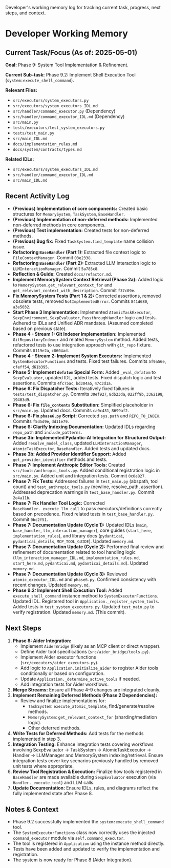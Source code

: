 <description>Developer's working memory log for tracking current task, progress, next steps, and context.</description>
# Developer Working Memory

## Current Task/Focus (As of: 2025-05-01)

**Goal:** Phase 9: System Tool Implementation & Refinement.

**Current Sub-task:** Phase 9.2: Implement Shell Execution Tool (`system:execute_shell_command`).

**Relevant Files:**
- `src/executors/system_executors.py`
- `src/executors/system_executors_IDL.md`
- `src/handler/command_executor.py` (Dependency)
- `src/handler/command_executor_IDL.md` (Dependency)
- `src/main.py`
- `tests/executors/test_system_executors.py`
- `tests/test_main.py`
- `src/main_IDL.md`
- `docs/implementation_rules.md`
- `docs/system/contracts/types.md`

**Related IDLs:**
- `src/executors/system_executors_IDL.md`
- `src/handler/command_executor_IDL.md`
- `src/main_IDL.md`

## Recent Activity Log

- **(Previous) Implementation of core components:** Created basic structures for `MemorySystem`, `TaskSystem`, `BaseHandler`.
- **(Previous) Implementation of non-deferred methods:** Implemented non-deferred methods in core components.
- **(Previous) Test implementation:** Created tests for non-deferred methods.
- **(Previous) Bug fix:** Fixed `TaskSystem.find_template` name collision issue.
- **Refactoring `BaseHandler` (Part 1):** Extracted file context logic to `FileContextManager`. Commit `03e2338`.
- **Refactoring `BaseHandler` (Part 2):** Extracted LLM interaction logic to `LLMInteractionManager`. Commit `5a785c8`.
- **Reflection & Guide:** Created `docs/refactor.md`.
- **Implement MemorySystem Context Retrieval (Phase 2a):** Added logic to `MemorySystem.get_relevant_context_for` and `get_relevant_context_with_description`. Commit `f37c09e`.
- **Fix MemorySystem Tests (Part 1 & 2):** Corrected assertions, removed obsolete tests, removed `NotImplementedError`. Commits `841d680`, `a3e5032`.
- **Start Phase 3 Implementation:** Implemented `AtomicTaskExecutor`, `SexpEnvironment`, `SexpEvaluator`, `PassthroughHandler` logic and tests. Adhered to IDLs and Unified ADR mandates. (Assumed completed based on previous state).
- **Phase 4 - Stream 1: Git Indexer Implementation:** Implemented `GitRepositoryIndexer` and related `MemorySystem` method. Added tests, refactored tests to use integration approach with `git_repo` fixture. Commits `8119e2a`, `c8604ad`.
- **Phase 4 - Stream 2: Implement System Executors:** Implemented `SystemExecutorFunctions` and tests. Fixed test failures. Commits `5f9a56e`, `cfeff54`, `d61b395`.
- **Phase 5: Implement `defatom` Special Form:** Added `_eval_defatom` to `SexpEvaluator`, updated IDL, added tests. Fixed dispatch logic and test assertions. Commits `4fc75ac`, `bd304a5`, `47c3d1a`.
- **Phase 6: Fix Dispatcher Tests:** Iteratively fixed failures in `tests/test_dispatcher.py`. Commits `30ef927`, `8db23da`, `022ff9b`, `3362198`, `19403d9`.
- **Phase 6: Fix `file_contents` Substitution:** Simplified placeholder in `src/main.py`. Updated docs. Commits `ca0c431`, `8699af2`.
- **Phase 6: Fix `phase6.py` Script:** Corrected `sys.path` and `REPO_TO_INDEX`. Commits `f5d5d9e`, `dd11e79`.
- **Phase 6: Clarify Indexing Documentation:** Updated IDLs regarding `repo_path` and `include_patterns`.
- **Phase 3b: Implemented Pydantic-AI Integration for Structured Output:** Added `resolve_model_class`, updated `LLMInteractionManager`, `AtomicTaskExecutor`, `BaseHandler`. Added tests and updated docs.
- **Phase 3b: Added Provider Identifier Support:** Added `get_provider_identifier` methods and tests.
- **Phase 7: Implement Anthropic Editor Tools:** Created `src/tools/anthropic_tools.py`. Added conditional registration logic in `src/main.py`. Added unit and integration tests. Commit `0c0e827`.
- **Phase 7: Fix Tests:** Addressed failures in `test_main.py` (abspath, tool count) and `test_anthropic_tools.py` (newline, resolve_path, assertion). Addressed deprecation warnings in `test_base_handler.py`. Commit `2e4a11b`.
- **Phase 7: Fix Handler Tool Logic:** Corrected `BaseHandler._execute_llm_call` to pass executors/definitions correctly based on precedence. Fixed related tests in `test_base_handler.py`. Commit `0bc2f51`.
- **Phase 7: Documentation Update (Cycle 1):** Updated IDLs (`main`, `base_handler`, `llm_interaction_manager`), core guides (`start_here`, `implementation_rules`), and library docs (`pydanticai`, `pydanticai_details`, `MCP_TOOL_GUIDE`). Updated `memory.md`.
- **Phase 7: Documentation Update (Cycle 2):** Performed final review and refinement of documentation related to tool handling logic (`llm_interaction_manager_IDL.md`, `implementation_rules.md`, `start_here.md`, `pydanticai.md`, `pydanticai_details.md`). Updated `memory.md`.
- **Phase 7: Documentation Update (Cycle 3):** Reviewed `atomic_executor_IDL.md` and `phase6.py`. Confirmed consistency with recent changes. Updated `memory.md`.
- **Phase 9.2: Implement Shell Execution Tool:** Added `execute_shell_command` instance method to `SystemExecutorFunctions`. Updated IDL. Registered tool in `Application._register_system_tools`. Added tests in `test_system_executors.py`. Updated `test_main.py` to verify registration. Updated `memory.md`. (This commit).

## Next Steps

1.  **Phase 8: Aider Integration:**
    *   Implement `AiderBridge` (likely as an MCP client or direct wrapper).
    *   Define Aider tool specifications (`src/aider_bridge/tools.py`).
    *   Implement Aider executor functions (`src/executors/aider_executors.py`).
    *   Add logic to `Application.initialize_aider` to register Aider tools conditionally or based on configuration.
    *   Update `Application._determine_active_tools` if needed.
    *   Add integration tests for Aider workflows.
2.  **Merge Streams:** Ensure all Phase 4-9 changes are integrated cleanly.
3.  **Implement Remaining Deferred Methods (Phase 2 Dependencies):**
    *   Review and finalize implementations for:
        *   `TaskSystem`: `execute_atomic_template`, find/generate/resolve methods.
        *   `MemorySystem`: `get_relevant_context_for` (sharding/mediation logic).
        *   Other deferred methods.
4.  **Write Tests for Deferred Methods:** Add tests for the methods implemented in step 3.
5.  **Integration Testing:** Enhance integration tests covering workflows involving SexpEvaluator -> TaskSystem -> AtomicTaskExecutor -> Handler -> LLMManager and MemorySystem indexing/retrieval. Ensure integration tests cover key scenarios previously handled by removed unit tests where appropriate.
6.  **Review Tool Registration & Execution:** Finalize how tools registered in `BaseHandler` are made available during `SexpEvaluator` execution (via `Handler._execute_tool`) and LLM calls.
7.  **Update Documentation:** Ensure IDLs, rules, and diagrams reflect the fully implemented state after Phase 8.

## Notes & Context

- Phase 9.2 successfully implemented the `system:execute_shell_command` tool.
- The `SystemExecutorFunctions` class now correctly uses the injected `command_executor` module via `self.command_executor`.
- The tool is registered in `Application` using the instance method directly.
- Tests have been added and updated to verify the implementation and registration.
- The system is now ready for Phase 8 (Aider Integration).
